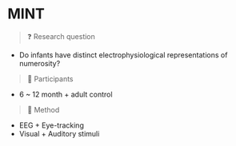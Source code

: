 # MINT


> ❓ Research question
  * Do infants have distinct electrophysiological representations of numerosity?
> 👶 Participants
  * 6 ~ 12 month + adult control
> 🔬 Method
  * EEG + Eye-tracking
  * Visual + Auditory stimuli

